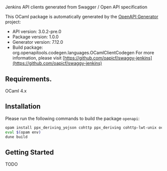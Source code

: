 # 
Jenkins API clients generated from Swagger / Open API specification

This OCaml package is automatically generated by the [OpenAPI Generator](https://openapi-generator.tech) project:

- API version: 3.0.2-pre.0
- Package version: 1.0.0
- Generator version: 7.12.0
- Build package: org.openapitools.codegen.languages.OCamlClientCodegen
For more information, please visit [https://github.com/oapicf/swaggy-jenkins](https://github.com/oapicf/swaggy-jenkins)

## Requirements.

OCaml 4.x

## Installation

Please run the following commands to build the package `openapi`:

```sh
opam install ppx_deriving_yojson cohttp ppx_deriving cohttp-lwt-unix ocaml-migrate-parsetree
eval $(opam env)
dune build
```

## Getting Started

TODO
